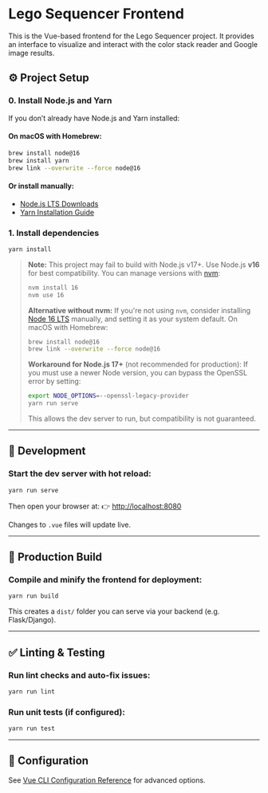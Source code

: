 # Lego Sequencer Frontend

This is the Vue-based frontend for the Lego Sequencer project. It provides an interface to visualize and interact with the color stack reader and Google image results.

## ⚙️ Project Setup

### 0. Install Node.js and Yarn

If you don’t already have Node.js and Yarn installed:

#### On macOS with Homebrew:

```bash
brew install node@16
brew install yarn
brew link --overwrite --force node@16
```

#### Or install manually:

* [Node.js LTS Downloads](https://nodejs.org/en/download/releases/)
* [Yarn Installation Guide](https://classic.yarnpkg.com/en/docs/install)

### 1. Install dependencies

```bash
yarn install
```

> **Note:** This project may fail to build with Node.js v17+.
> Use Node.js **v16** for best compatibility.
> You can manage versions with [nvm](https://github.com/nvm-sh/nvm):
>
> ```bash
> nvm install 16
> nvm use 16
> ```
>
> **Alternative without nvm:**
> If you're not using `nvm`, consider installing [Node 16 LTS](https://nodejs.org/en/download/releases/) manually, and setting it as your system default.
> On macOS with Homebrew:
>
> ```bash
> brew install node@16
> brew link --overwrite --force node@16
> ```
>
> **Workaround for Node.js 17+** (not recommended for production):
> If you must use a newer Node version, you can bypass the OpenSSL error by setting:
>
> ```bash
> export NODE_OPTIONS=--openssl-legacy-provider
> yarn run serve
> ```
>
> This allows the dev server to run, but compatibility is not guaranteed.

---

## 🚀 Development

### Start the dev server with hot reload:

```bash
yarn run serve
```

Then open your browser at:
👉 [http://localhost:8080](http://localhost:8080)

Changes to `.vue` files will update live.

---

## 📆 Production Build

### Compile and minify the frontend for deployment:

```bash
yarn run build
```

This creates a `dist/` folder you can serve via your backend (e.g. Flask/Django).

---

## ✅ Linting & Testing

### Run lint checks and auto-fix issues:

```bash
yarn run lint
```

### Run unit tests (if configured):

```bash
yarn run test
```

---

## 🔧 Configuration

See [Vue CLI Configuration Reference](https://cli.vuejs.org/config/) for advanced options.
